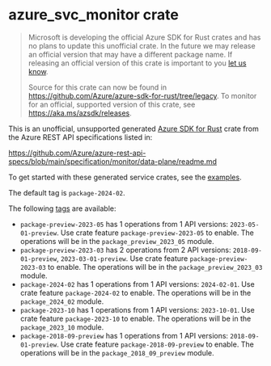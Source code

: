 # azure_svc_monitor crate

> Microsoft is developing the official Azure SDK for Rust crates and has no plans to update this unofficial crate.
> In the future we may release an official version that may have a different package name.
> If releasing an official version of this crate is important to you [let us know](https://github.com/Azure/azure-sdk-for-rust/issues/new/choose).
>
> Source for this crate can now be found in <https://github.com/Azure/azure-sdk-for-rust/tree/legacy>.
> To monitor for an official, supported version of this crate, see <https://aka.ms/azsdk/releases>.

This is an unofficial, unsupported generated [Azure SDK for Rust](https://github.com/Azure/azure-sdk-for-rust/tree/legacy) crate from the Azure REST API specifications listed in:

https://github.com/Azure/azure-rest-api-specs/blob/main/specification/monitor/data-plane/readme.md

To get started with these generated service crates, see the [examples](https://github.com/Azure/azure-sdk-for-rust/blob/legacy/services/README.md#examples).

The default tag is `package-2024-02`.

The following [tags](https://github.com/Azure/azure-sdk-for-rust/blob/legacy/services/tags.md) are available:

- `package-preview-2023-05` has 1 operations from 1 API versions: `2023-05-01-preview`. Use crate feature `package-preview-2023-05` to enable. The operations will be in the `package_preview_2023_05` module.
- `package-preview-2023-03` has 2 operations from 2 API versions: `2018-09-01-preview`, `2023-03-01-preview`. Use crate feature `package-preview-2023-03` to enable. The operations will be in the `package_preview_2023_03` module.
- `package-2024-02` has 1 operations from 1 API versions: `2024-02-01`. Use crate feature `package-2024-02` to enable. The operations will be in the `package_2024_02` module.
- `package-2023-10` has 1 operations from 1 API versions: `2023-10-01`. Use crate feature `package-2023-10` to enable. The operations will be in the `package_2023_10` module.
- `package-2018-09-preview` has 1 operations from 1 API versions: `2018-09-01-preview`. Use crate feature `package-2018-09-preview` to enable. The operations will be in the `package_2018_09_preview` module.